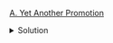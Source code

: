 [A. Yet Another Promotion](https://codeforces.com/contest/1793/problem/A)

<details><summary>Solution</summary>

![](../../../assets/1793A.png)

</details>
